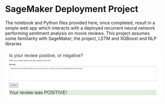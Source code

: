 # SageMaker Deployment Project

The notebook and Python files provided here, once completed, result in a simple web app which interacts with a deployed recurrent neural network performing sentiment analysis on movie reviews. This project assumes some familiarity with SageMaker, the project, LSTM and XGBoost and NLP libraries

![Screenshot](review_Result.JPG)

